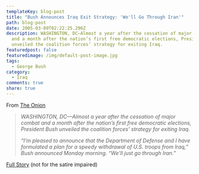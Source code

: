 ```yaml
---
templateKey: blog-post
title: "Bush Announces Iraq Exit Strategy: 'We'll Go Through Iran'"
path: blog-post
date: 2005-03-09T02:22:25.296Z
description: WASHINGTON, DC—Almost a year after the cessation of major combat
  and a month after the nation’s first free democratic elections, President Bush
  unveiled the coalition forces’ strategy for exiting Iraq.
featuredpost: false
featuredimage: /img/default-post-image.jpg
tags:
  - George Bush
category:
  - Iraq
comments: true
share: true
---
```

<!--StartFragment-->

From [The Onion](http://www.theonion.com/)

> *WASHINGTON, DC—Almost a year after the cessation of major combat and a month after the nation’s first free democratic elections, President Bush unveiled the coalition forces’ strategy for exiting Iraq.*
>
> *“I’m pleased to announce that the Department of Defense and I have formulated a plan for a speedy withdrawal of U.S. troops from Iraq,” Bush announced Monday morning. “We’ll just go through Iran.”*

[Full Story](http://www.theonion.com/news/index.php?issue=4110) (not for the satire impaired)

<!--EndFragment-->